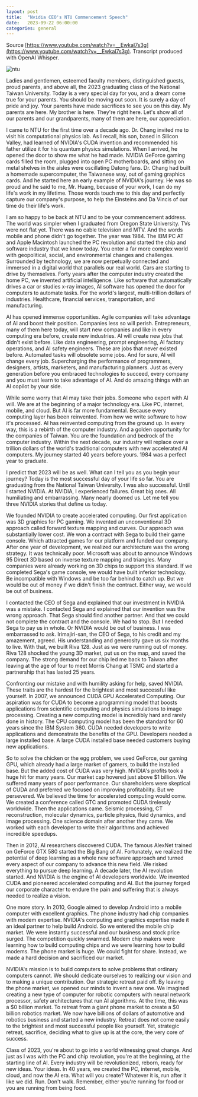 ```yaml
---
layout: post
title:  "Nvidia CEO's NTU Commencement Speech"
date:   2023-09-22 06:00:00
categories: general
---
```


Source [https://www.youtube.com/watch?v=__Ewkal7s3g](https://www.youtube.com/watch?v=__Ewkal7s3g). Transcript produced with OpenAI Whisper. 

![ntu](https://upload.wikimedia.org/wikipedia/commons/4/48/%E8%87%BA%E5%8C%97%E5%B8%9D%E5%9C%8B%E5%A4%A7%E5%AD%B8%E9%86%AB%E5%AD%B8%E9%83%A8%E9%99%84%E5%B1%AC%E9%86%AB%E9%99%A2.jpg)

Ladies and gentlemen, esteemed faculty members, distinguished guests, proud parents, and above all, the 2023 graduating class of the National Taiwan University. Today is a very special day for you, and a dream come true for your parents. You should be moving out soon. It is surely a day of pride and joy. Your parents have made sacrifices to see you on this day. My parents are here. My brother is here. They're right here. Let's show all of our parents and our grandparents, many of them are here, our appreciation. 

I came to NTU for the first time over a decade ago. Dr. Chang invited me to visit his computational physics lab. As I recall, his son, based in Silicon Valley, had learned of NVIDIA's CUDA invention and recommended his father utilize it for his quantum physics simulations. When I arrived, he opened the door to show me what he had made. NVIDIA GeForce gaming cards filled the room, plugged into open PC motherboards, and sitting on metal shelves in the aisles were oscillating Datong fans. Dr. Chang had built a homemade supercomputer, the Taiwanese way, out of gaming graphics cards. And he started here an early example of NVIDIA's journey. He was so proud and he said to me, Mr. Huang, because of your work, I can do my life's work in my lifetime. Those words touch me to this day and perfectly capture our company's purpose, to help the Einsteins and Da Vincis of our time do their life's work. 

I am so happy to be back at NTU and to be your commencement address. The world was simpler when I graduated from Oregon State University. TVs were not flat yet. There was no cable television and MTV. And the words mobile and phone didn't go together. The year was 1984. The IBM PC AT and Apple Macintosh launched the PC revolution and started the chip and software industry that we know today. You enter a far more complex world with geopolitical, social, and environmental changes and challenges. Surrounded by technology, we are now perpetually connected and immersed in a digital world that parallels our real world. Cars are starting to drive by themselves. Forty years after the computer industry created the home PC, we invented artificial intelligence. Like software that automatically drives a car or studies x-ray images, AI software has opened the door for computers to automate tasks. For the world's largest, multi-trillion dollars of industries. Healthcare, financial services, transportation, and manufacturing. 

AI has opened immense opportunities. Agile companies will take advantage of AI and boost their position. Companies less so will perish. Entrepreneurs, many of them here today, will start new companies and like in every computing era before, create new industries. AI will create new jobs that didn't exist before. Like data engineering, prompt engineering, AI factory operations, and AI safety engineers. These are jobs that never existed before. Automated tasks will obsolete some jobs. And for sure, AI will change every job. Supercharging the performance of programmers, designers, artists, marketers, and manufacturing planners. Just as every generation before you embraced technologies to succeed, every company and you must learn to take advantage of AI. And do amazing things with an AI copilot by your side. 

While some worry that AI may take their jobs. Someone who expert with AI will. We are at the beginning of a major technology era. Like PC, internet, mobile, and cloud. But AI is far more fundamental. Because every computing layer has been reinvented. From how we write software to how it's processed. AI has reinvented computing from the ground up. In every way, this is a rebirth of the computer industry. And a golden opportunity for the companies of Taiwan. You are the foundation and bedrock of the computer industry. Within the next decade, our industry will replace over a trillion dollars of the world's traditional computers with new accelerated AI computers. My journey started 40 years before yours. 1984 was a perfect year to graduate. 

I predict that 2023 will be as well. What can I tell you as you begin your journey? Today is the most successful day of your life so far. You are graduating from the National Taiwan University. I was also successful. Until I started NVIDIA. At NVIDIA, I experienced failures. Great big ones. All humiliating and embarrassing. Many nearly doomed us. Let me tell you three NVIDIA stories that define us today. 

We founded NVIDIA to create accelerated computing. Our first application was 3D graphics for PC gaming. We invented an unconventional 3D approach called forward texture mapping and curves. Our approach was substantially lower cost. We won a contract with Sega to build their game console. Which attracted games for our platform and funded our company. After one year of development, we realized our architecture was the wrong strategy. It was technically poor. Microsoft was about to announce Windows 95 Direct 3D based on inverse texture mapping and triangles. Many companies were already working on 3D chips to support this standard. If we completed Sega's game console, we would have built inferior technology. Be incompatible with Windows and be too far behind to catch up. But we would be out of money if we didn't finish the contract. Either way, we would be out of business. 

I contacted the CEO of Sega and explained that our investment in NVIDIA was a mistake. I contacted Sega and explained that our invention was the wrong approach. That Sega should find another partner. And that we could not complete the contract and the console. We had to stop. But I needed Sega to pay us in whole. Or NVIDIA would be out of business. I was embarrassed to ask. Irimajiri-san, the CEO of Sega, to his credit and my amazement, agreed. His understanding and generosity gave us six months to live. With that, we built Riva 128. Just as we were running out of money. Riva 128 shocked the young 3D market, put us on the map, and saved the company. The strong demand for our chip led me back to Taiwan after leaving at the age of four to meet Morris Chang at TSMC and started a partnership that has lasted 25 years. 

Confronting our mistake and with humility asking for help, saved NVIDIA. These traits are the hardest for the brightest and most successful like yourself. In 2007, we announced CUDA GPU Accelerated Computing. Our aspiration was for CUDA to become a programming model that boosts applications from scientific computing and physics simulations to image processing. Creating a new computing model is incredibly hard and rarely done in history. The CPU computing model has been the standard for 60 years since the IBM System 360. CUDA needed developers to write applications and demonstrate the benefits of the GPU. Developers needed a large installed base. A large CUDA installed base needed customers buying new applications. 

So to solve the chicken or the egg problem, we used GeForce, our gaming GPU, which already had a large market of gamers, to build the installed base. But the added cost of CUDA was very high. NVIDIA's profits took a huge hit for many years. Our market cap hovered just above $1 billion. We suffered many years of poor performance. Our shareholders were skeptical of CUDA and preferred we focused on improving profitability. But we persevered. We believed the time for accelerated computing would come. We created a conference called GTC and promoted CUDA tirelessly worldwide. Then the applications came. Seismic processing, CT reconstruction, molecular dynamics, particle physics, fluid dynamics, and image processing. One science domain after another they came. We worked with each developer to write their algorithms and achieved incredible speedups. 

Then in 2012, AI researchers discovered CUDA. The famous AlexNet trained on GeForce GTX 580 started the Big Bang of AI. Fortunately, we realized the potential of deep learning as a whole new software approach and turned every aspect of our company to advance this new field. We risked everything to pursue deep learning. A decade later, the AI revolution started. And NVIDIA is the engine of AI developers worldwide. We invented CUDA and pioneered accelerated computing and AI. But the journey forged our corporate character to endure the pain and suffering that is always needed to realize a vision. 

One more story. In 2010, Google aimed to develop Android into a mobile computer with excellent graphics. The phone industry had chip companies with modem expertise. NVIDIA's computing and graphics expertise made it an ideal partner to help build Android. So we entered the mobile chip market. We were instantly successful and our business and stock price surged. The competition quickly swarmed. Modem chip makers were learning how to build computing chips and we were learning how to build modems. The phone market is huge. We could fight for share. Instead, we made a hard decision and sacrificed our market. 

NVIDIA's mission is to build computers to solve problems that ordinary computers cannot. We should dedicate ourselves to realizing our vision and to making a unique contribution. Our strategic retreat paid off. By leaving the phone market, we opened our minds to invent a new one. We imagined creating a new type of computer for robotic computers with neural network processor, safety architectures that run AI algorithms. At the time, this was a $0 billion market. To retreat from a giant phone market to create a $0 billion robotics market. We now have billions of dollars of automotive and robotics business and started a new industry. Retreat does not come easily to the brightest and most successful people like yourself. Yet, strategic retreat, sacrifice, deciding what to give up is at the core, the very core of success. 

Class of 2023, you're about to go into a world witnessing great change. And just as I was with the PC and chip revolution, you're at the beginning, at the starting line of AI. Every industry will be revolutionized, reborn, ready for new ideas. Your ideas. In 40 years, we created the PC, internet, mobile, cloud, and now the AI era. What will you create? Whatever it is, run after it like we did. Run. Don't walk. Remember, either you're running for food or you are running from being food.

